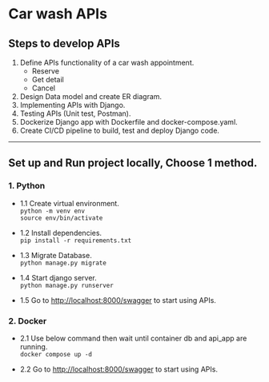 # Car wash APIs

## Steps to develop APIs
1. Define APIs functionality of a car wash appointment.
    - Reserve
    - Get detail
    - Cancel
2. Design Data model and create ER diagram.
3. Implementing APIs with Django.
4. Testing APIs (Unit test, Postman).
5. Dockerize Django app with Dockerfile and docker-compose.yaml.
6. Create CI/CD pipeline to build, test and deploy Django code.

---

## Set up and Run project locally, Choose 1 method.

### 1. Python
- 1.1 Create virtual environment. \
`python -m venv env` \
`source env/bin/activate`

- 1.2 Install dependencies. \
`pip install -r requirements.txt`

- 1.3 Migrate Database. \
`python manage.py migrate`

- 1.4 Start django server. \
`python manage.py runserver`

- 1.5 Go to [http://localhost:8000/swagger](http://localhost:8000/swagger) to start using APIs.

### 2. Docker 
- 2.1 Use below command then wait until container db and api_app are running. \
`docker compose up -d`

- 2.2 Go to [http://localhost:8000/swagger](http://localhost:8000/swagger) to start using APIs.